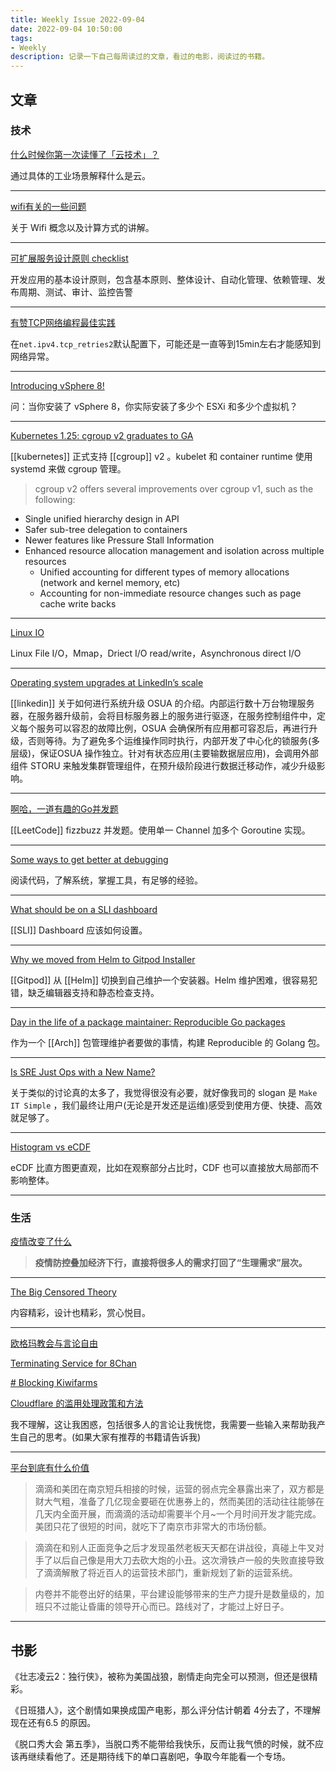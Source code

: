 ```yaml
---
title: Weekly Issue 2022-09-04
date: 2022-09-04 10:50:00
tags:
- Weekly
description: 记录一下自己每周读过的文章，看过的电影，阅读过的书籍。
---
```



## 文章

### 技术

[什么时候你第一次读懂了「云技术」？](https://daily.zhihu.com/story/9752308)

通过具体的工业场景解释什么是云。

---

[wifi有关的一些问题](https://blog.shell909090.org/blog/archives/2886/)

关于 Wifi 概念以及计算方式的讲解。

---

[可扩展服务设计原则 checklist](http://sunisdown.me/ke-kuo-zhan-fu-wu-she-ji-yuan-ze-checklist.html)

开发应用的基本设计原则，包含基本原则、整体设计、自动化管理、依赖管理、发布周期、测试、审计、监控告警

---

[有赞TCP网络编程最佳实践](https://tech.youzan.com/you-zan-tcpwang-luo-bian-cheng-zui-jia-shi-jian/)

在`net.ipv4.tcp_retries2`默认配置下，可能还是一直等到15min左右才能感知到网络异常。

---


[Introducing vSphere 8!](https://www.yellow-bricks.com/2022/08/30/introducing-vsphere-8/)

问：当你安装了 vSphere 8，你实际安装了多少个 ESXi 和多少个虚拟机？

---

[Kubernetes 1.25: cgroup v2 graduates to GA](https://kubernetes.io/blog/2022/08/31/cgroupv2-ga-1-25/)

[[kubernetes]] 正式支持 [[cgroup]] v2 。kubelet 和 container runtime 使用 systemd 来做 cgroup 管理。
> cgroup v2 offers several improvements over cgroup v1, such as the following:      
* Single unified hierarchy design in API  
* Safer sub-tree delegation to containers  
* Newer features like Pressure Stall Information  
* Enhanced resource allocation management and isolation across multiple resources  
    * Unified accounting for different types of memory allocations (network and kernel memory, etc)    
    * Accounting for non-immediate resource changes such as page cache write backs

---
[Linux IO](http://sunisdown.me/linux-io.html "Permalink to Linux IO")

Linux File I/O，Mmap，Driect I/O read/write，Asynchronous direct I/O

---


[Operating system upgrades at LinkedIn’s scale](https://engineering.linkedin.com/blog/2022/operating-system-upgrades-at-linkedin-s-scale)

[[linkedin]] 关于如何进行系统升级 OSUA 的介绍。内部运行数十万台物理服务器，在服务器升级前，会将目标服务器上的服务进行驱逐，在服务控制组件中，定义每个服务可以容忍的故障比例，OSUA 会确保所有应用都可容忍后，再进行升级，否则等待。为了避免多个运维操作同时执行，内部开发了中心化的锁服务(多层级)，保证OSUA 操作独立。针对有状态应用(主要输数据层应用)，会调用外部组件 STORU 来触发集群管理组件，在预升级阶段进行数据迁移动作，减少升级影响。

---

[啊哈，一道有趣的Go并发题](https://colobu.com/2022/09/01/fizzbuzz-in-go/)

[[LeetCode]] fizzbuzz 并发题。使用单一 Channel 加多个 Goroutine 实现。

---

[Some ways to get better at debugging](https://jvns.ca/blog/2022/08/30/a-way-to-categorize-debugging-skills/)

阅读代码，了解系统，掌握工具，有足够的经验。

---



[What should be on a SLI dashboard](https://ali.sattari.me/posts/2021/what-should-be-on-a-sli-dashboard/)

[[SLI]] Dashboard 应该如何设置。

---

[Why we moved from Helm to Gitpod Installer](https://www.gitpod.io/blog/gitpod-installer)

[[Gitpod]] 从 [[Helm]] 切换到自己维护一个安装器。Helm 维护困难，很容易犯错，缺乏编辑器支持和静态检查支持。

---

[Day in the life of a package maintainer: Reproducible Go packages](https://shibumi.dev/posts/day-in-the-life-of-a-package-maintainer-reproducible-go-packages/)

作为一个 [[Arch]] 包管理维护者要做的事情，构建 Reproducible 的 Golang 包。

---

[Is SRE Just Ops with a New Name?](https://metrist.io/blog/is-sre-just-ops-with-a-new-name/)

关于类似的讨论真的太多了，我觉得很没有必要，就好像我司的 slogan 是 `Make IT Simple` ，我们最终让用户(无论是开发还是运维)感受到使用方便、快捷、高效就足够了。

---



[Histogram vs eCDF](https://brooker.co.za/blog/2022/09/02/ecdf.html)

eCDF 比直方图更直观，比如在观察部分占比时，CDF 也可以直接放大局部而不影响整体。

---




### 生活


[疫情改变了什么](https://www.toobug.net/article/life/2022/what-does-epidemic-changed.html)

> **疫情防控叠加经济下行，直接将很多人的需求打回了“生理需求”层次。**

---

[The Big Censored Theory](https://pudding.cool/2022/08/censorship/)

内容精彩，设计也精彩，赏心悦目。

---

[欧格玛教会与言论自由](https://www.kawabangga.com/posts/3671)

[Terminating Service for 8Chan](https://blog.cloudflare.com/terminating-service-for-8chan/)

[# Blocking Kiwifarms](https://blog.cloudflare.com/kiwifarms-blocked/)

[Cloudflare 的滥用处理政策和方法](https://blog.cloudflare.com/zh-cn/cloudflares-abuse-policies-and-approach-zh-cn/)

我不理解，这让我困惑，包括很多人的言论让我恍惚，我需要一些输入来帮助我产生自己的思考。(如果大家有推荐的书籍请告诉我)

---

[平台到底有什么价值](https://xargin.com/value-of-platform/)

> 滴滴和美团在南京短兵相接的时候，运营的弱点完全暴露出来了，双方都是财大气粗，准备了几亿现金要砸在优惠券上的，然而美团的活动往往能够在几天内全面开展，而滴滴的活动却需要半个月~一个月时间开发才能完成。美团只花了很短的时间，就吃下了南京市非常大的市场份额。
> 

> 滴滴在和别人正面竞争之后才发现虽然老板天天都在讲战役，真碰上牛叉对手了以后自己像是用大刀去砍大炮的小丑。这次滑铁卢一般的失败直接导致了滴滴解散了将近百人的运营技术部门，重新规划了新的运营系统。
> 

> 内卷并不能卷出好的结果，平台建设能够带来的生产力提升是数量级的，加班只不过能让昏庸的领导开心而已。路线对了，才能过上好日子。
> 

---

## 书影


《壮志凌云2：独行侠》，被称为美国战狼，剧情走向完全可以预测，但还是很精彩。

《日班猎人》，这个剧情如果换成国产电影，那么评分估计朝着 4分去了，不理解现在还有6.5 的原因。

《脱口秀大会 第五季》，当脱口秀不能带给我快乐，反而让我气愤的时候，就不应该再继续看他了。还是期待线下的单口喜剧吧，争取今年能看一个专场。





